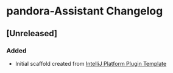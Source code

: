<!-- Keep a Changelog guide -> https://keepachangelog.com -->

# pandora-Assistant Changelog

## [Unreleased]
### Added
- Initial scaffold created from [IntelliJ Platform Plugin Template](https://github.com/JetBrains/intellij-platform-plugin-template)
